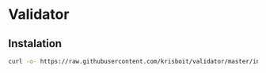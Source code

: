 # Validator

## Instalation
```bash
curl -o- https://raw.githubusercontent.com/krisboit/validator/master/install.sh | bash
```